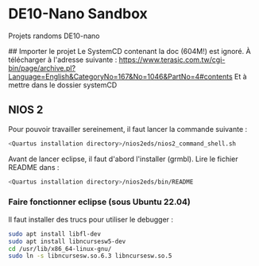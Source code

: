 # DE10-Nano Sandbox
Projets randoms DE10-nano

## Importer le projet
Le SystemCD contenant la doc (604M!) est ignoré. 
À télécharger à l'adresse suivante : https://www.terasic.com.tw/cgi-bin/page/archive.pl?Language=English&CategoryNo=167&No=1046&PartNo=4#contents
Et à mettre dans le dossier systemCD

## NIOS 2 
Pour pouvoir travailler sereinement, il faut lancer la commande suivante : 
```bash
<Quartus installation directory>/nios2eds/nios2_command_shell.sh
```

Avant de lancer eclipse, il faut d'abord l'installer (grmbl). Lire le fichier README dans :
```bash
<Quartus installation directory>/nios2eds/bin/README
```

### Faire fonctionner eclipse (sous Ubuntu 22.04)
Il faut installer des trucs pour utiliser le debugger :
```bash
sudo apt install libfl-dev
sudo apt install libncursesw5-dev
cd /usr/lib/x86_64-linux-gnu/
sudo ln -s libncursesw.so.6.3 libncursesw.so.5
```

